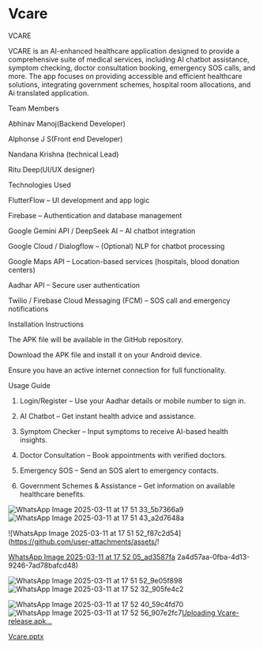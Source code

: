 # Vcare

VCARE


VCARE is an AI-enhanced healthcare application designed to provide a comprehensive suite of medical services, including AI chatbot assistance, symptom checking, doctor consultation booking, emergency SOS calls, and more. The app focuses on providing accessible and efficient healthcare solutions, integrating government schemes, hospital room allocations, and Ai translated application.

Team Members

Abhinav Manoj(Backend Developer)

Alphonse J S(Front end Developer)

Nandana Krishna (technical Lead)

Ritu Deep(UI/UX designer)


Technologies Used

FlutterFlow – UI development and app logic

Firebase – Authentication and database management

Google Gemini API / DeepSeek AI – AI chatbot integration

Google Cloud / Dialogflow – (Optional) NLP for chatbot processing

Google Maps API – Location-based services (hospitals, blood donation centers)

Aadhar API – Secure user authentication

Twilio / Firebase Cloud Messaging (FCM) – SOS call and emergency notifications


Installation Instructions

The APK file will be available in the GitHub repository.

Download the APK file and install it on your Android device.

Ensure you have an active internet connection for full functionality.


Usage Guide

1. Login/Register – Use your Aadhar details or mobile number to sign in.


2. AI Chatbot – Get instant health advice and assistance.


3. Symptom Checker – Input symptoms to receive AI-based health insights.


4. Doctor Consultation – Book appointments with verified doctors.


5. Emergency SOS – Send an SOS alert to emergency contacts.


6. Government Schemes & Assistance – Get information on available healthcare benefits.



![WhatsApp Image 2025-03-11 at 17 51 33_5b7366a9](https://github.com/user-attachments/assets/c3d71ccc-76f7-440a-add0-293c48bcc430)
![WhatsApp Image 2025-03-11 at 17 51 43_a2d7648a](https://github.com/user-attachments/assets/c3769b48-d915-4072-9be8-daf7c8f8ea70)



![WhatsApp Image 2025-03-11 at 17 51 52_f87c2d54](https://github.com/user-attachments/assets/!

[WhatsApp Image 2025-03-11 at 17 52 05_ad3587fa](https://github.com/user-attachments/assets/46dbab8b-ce9b-4132-b5a1-c669cfb2a6df)
2a4d57aa-0fba-4d13-9246-7ad78bafcd48)

![WhatsApp Image 2025-03-11 at 17 51 52_9e05f898](https://github.com/user-attachments/assets/abb1fb39-64a5-49b5-93c4-0a4cda5fd04a)![WhatsApp Image 2025-03-11 at 17 52 32_905fe4c2](https://github.com/user-attachments/assets/e5ed2b83-2e8d-4644-ad84-01cb44e1a5a7)

![WhatsApp Image 2025-03-11 at 17 52 40_59c4fd70](https://github.com/user-attachments/assets/c7c3275f-a515-46e2-b708-4b28bd844203)
![WhatsApp Image 2025-03-11 at 17 52 56_907e2fc7](https://github.com/user-attachments/assets/eb031655-4a70-4a2c-847a-d06df1d16054)[Uploading Vcare-release.apk…]()

[Vcare.pptx](https://github.com/user-attachments/files/19182867/Vcare.pptx)





